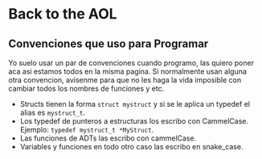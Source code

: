 # Back to the AOL #

## Convenciones que uso para Programar ##
Yo suelo usar un par de convenciones cuando programo, las quiero poner aca asi estamos todos en la misma pagina. Si normalmente usan alguna otra convencion, avisenme para que no les haga la vida imposible con cambiar todos los nombres de funciones y etc.
* Structs tienen la forma ```struct mystruct``` y si se le aplica un typedef el alias es ```mystruct_t```.
* Los typedef de punteros a estructuras los escribo con CammelCase. Ejemplo: ```typedef mystruct_t *MyStruct```.
* Las funciones de ADTs las escribo con cammelCase.
* Variables y funciones en todo otro caso las escribo en snake_case.